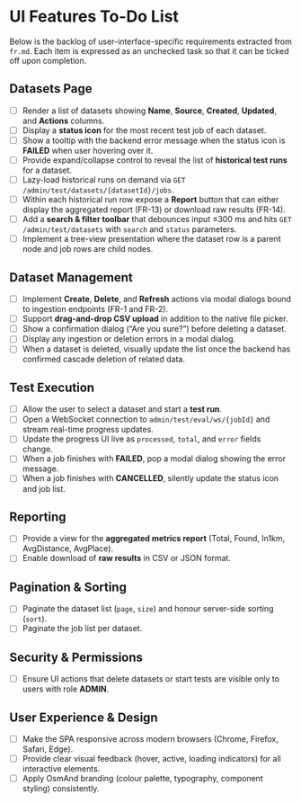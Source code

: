 # UI Features To-Do List

Below is the backlog of user-interface-specific requirements extracted from `fr.md`.  Each item is expressed as an 
unchecked task so that it can be ticked off upon completion.

## Datasets Page

- [ ] Render a list of datasets showing **Name**, **Source**, **Created**, **Updated**, and **Actions** columns.
- [ ] Display a **status icon** for the most recent test job of each dataset.
- [ ] Show a tooltip with the backend error message when the status icon is **FAILED** when user hovering over it.
- [ ] Provide expand/collapse control to reveal the list of **historical test runs** for a dataset.
- [ ] Lazy-load historical runs on demand via `GET /admin/test/datasets/{datasetId}/jobs`.
- [ ] Within each historical run row expose a **Report** button that can either display the aggregated report (FR-13)
  or download raw results (FR-14).
- [ ] Add a **search & filter toolbar** that debounces input ≤300 ms and hits `GET /admin/test/datasets` with 
  `search` and `status` parameters.
- [ ] Implement a tree-view presentation where the dataset row is a parent node and job rows are child nodes.

## Dataset Management

- [ ] Implement **Create**, **Delete**, and **Refresh** actions via modal dialogs bound to ingestion endpoints (FR-1 and FR-2).
- [ ] Support **drag-and-drop CSV upload** in addition to the native file picker.
- [ ] Show a confirmation dialog (“Are you sure?”) before deleting a dataset.
- [ ] Display any ingestion or deletion errors in a modal dialog.
- [ ] When a dataset is deleted, visually update the list once the backend has confirmed cascade deletion of related data.

## Test Execution

- [ ] Allow the user to select a dataset and start a **test run**.
- [ ] Open a WebSocket connection to `admin/test/eval/ws/{jobId}` and stream real-time progress updates.
- [ ] Update the progress UI live as `processed`, `total`, and `error` fields change.
- [ ] When a job finishes with **FAILED**, pop a modal dialog showing the error message.
- [ ] When a job finishes with **CANCELLED**, silently update the status icon and job list.

## Reporting

- [ ] Provide a view for the **aggregated metrics report** (Total, Found, In1km, AvgDistance, AvgPlace).
- [ ] Enable download of **raw results** in CSV or JSON format.

## Pagination & Sorting

- [ ] Paginate the dataset list (`page`, `size`) and honour server-side sorting (`sort`).
- [ ] Paginate the job list per dataset.

## Security & Permissions

- [ ] Ensure UI actions that delete datasets or start tests are visible only to users with role **ADMIN**.

## User Experience & Design

- [ ] Make the SPA responsive across modern browsers (Chrome, Firefox, Safari, Edge).
- [ ] Provide clear visual feedback (hover, active, loading indicators) for all interactive elements.
- [ ] Apply OsmAnd branding (colour palette, typography, component styling) consistently.
